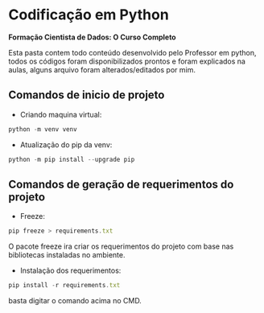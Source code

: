 # Codificação em Python
__Formação Cientista de Dados: O Curso Completo__

Esta pasta contem todo conteúdo desenvolvido pelo Professor em python, todos os códigos foram disponibilizados prontos e
foram explicados na aulas, alguns arquivo foram alterados/editados por mim.

## Comandos de inicio de projeto 
* Criando maquina virtual:
```javascript
python -m venv venv
```

* Atualização do pip da venv:
```javascript
python -m pip install --upgrade pip
```

## Comandos de geração de requerimentos do projeto
* Freeze:
```javascript
pip freeze > requirements.txt
```
O pacote freeze ira criar os requerimentos do projeto com base nas bibliotecas instaladas no ambiente.

* Instalação dos requerimentos:
```javascript
pip install -r requirements.txt
```
basta digitar o comando acima no CMD.

